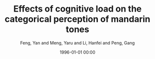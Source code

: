 ---
layout: post
title: Effects of cognitive load on the categorical perception of mandarin tones

date: 1996-01-01 00:00
author: Feng, Yan and Meng, Yaru and Li, Hanfei and Peng, Gang
journal: Journal of Speech Language and Hearing Research

link: https://doi.org/10.1044/2021_JSLHR-20-00695

year: 2021
---